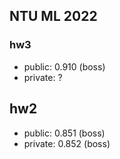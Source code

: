 ## NTU ML 2022

### hw3

* public: 0.910 (boss)
* private: ?

## hw2

* public: 0.851 (boss)
* private: 0.852 (boss)
